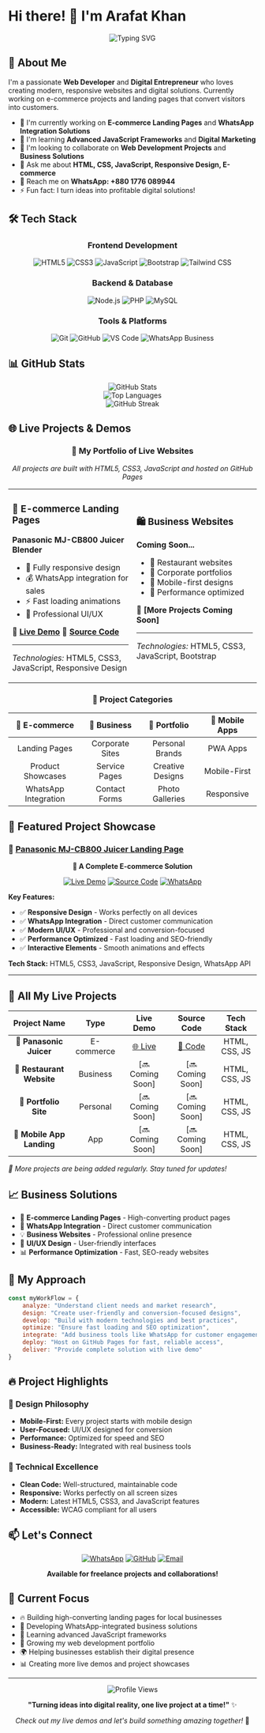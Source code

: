 

# Hi there! 👋 I'm Arafat Khan

<div align="center">
  <img src="https://readme-typing-svg.demolab.com?font=Fira+Code&pause=1000&color=2E8B57&center=true&vCenter=true&width=435&lines=Web+Developer+%26+Digital+Entrepreneur;Full+Stack+Developer;E-commerce+Specialist;Always+Learning+New+Technologies" alt="Typing SVG" />
</div>

## 🚀 About Me

I'm a passionate **Web Developer** and **Digital Entrepreneur** who loves creating modern, responsive websites and digital solutions. Currently working on e-commerce projects and landing pages that convert visitors into customers.

- 🔭 I'm currently working on **E-commerce Landing Pages** and **WhatsApp Integration Solutions**
- 🌱 I'm learning **Advanced JavaScript Frameworks** and **Digital Marketing**
- 👯 I'm looking to collaborate on **Web Development Projects** and **Business Solutions**
- 💬 Ask me about **HTML, CSS, JavaScript, Responsive Design, E-commerce**
- 📱 Reach me on **WhatsApp: +880 1776 089944**
- ⚡ Fun fact: I turn ideas into profitable digital solutions!

## 🛠️ Tech Stack

<div align="center">

### Frontend Development
![HTML5](https://img.shields.io/badge/HTML5-E34F26?style=for-the-badge&logo=html5&logoColor=white)
![CSS3](https://img.shields.io/badge/CSS3-1572B6?style=for-the-badge&logo=css3&logoColor=white)
![JavaScript](https://img.shields.io/badge/JavaScript-F7DF1E?style=for-the-badge&logo=javascript&logoColor=black)
![Bootstrap](https://img.shields.io/badge/Bootstrap-563D7C?style=for-the-badge&logo=bootstrap&logoColor=white)
![Tailwind CSS](https://img.shields.io/badge/Tailwind_CSS-38B2AC?style=for-the-badge&logo=tailwind-css&logoColor=white)

### Backend & Database
![Node.js](https://img.shields.io/badge/Node.js-43853D?style=for-the-badge&logo=node.js&logoColor=white)
![PHP](https://img.shields.io/badge/PHP-777BB4?style=for-the-badge&logo=php&logoColor=white)
![MySQL](https://img.shields.io/badge/MySQL-00000F?style=for-the-badge&logo=mysql&logoColor=white)

### Tools & Platforms
![Git](https://img.shields.io/badge/Git-F05032?style=for-the-badge&logo=git&logoColor=white)
![GitHub](https://img.shields.io/badge/GitHub-100000?style=for-the-badge&logo=github&logoColor=white)
![VS Code](https://img.shields.io/badge/VS_Code-0078D4?style=for-the-badge&logo=visual%20studio%20code&logoColor=white)
![WhatsApp Business](https://img.shields.io/badge/WhatsApp_Business-25D366?style=for-the-badge&logo=whatsapp&logoColor=white)

</div>

## 📊 GitHub Stats

<div align="center">
  <img src="https://github-readme-stats.vercel.app/api?username=arafatkhan&show_icons=true&theme=radical&count_private=true" alt="GitHub Stats" />
</div>

<div align="center">
  <img src="https://github-readme-stats.vercel.app/api/top-langs/?username=arafatkhan&layout=compact&theme=radical" alt="Top Languages" />
</div>

<div align="center">
  <img src="https://github-readme-streak-stats.herokuapp.com/?user=arafatkhan&theme=radical" alt="GitHub Streak" />
</div>

## 🌐 Live Projects & Demos

<div align="center">

### 🚀 **My Portfolio of Live Websites**
*All projects are built with HTML5, CSS3, JavaScript and hosted on GitHub Pages*

</div>

<table align="center">
<tr>
<td width="50%">

### 🥤 E-commerce Landing Pages
**Panasonic MJ-CB800 Juicer Blender**
- 📱 Fully responsive design
- 💰 WhatsApp integration for sales
- ⚡ Fast loading animations
- 🎨 Professional UI/UX

**🔗 [Live Demo](https://arafatkhan.github.io/Panasonic-MJ-CB800-2Ltr-/)**
**📂 [Source Code](https://github.com/arafatkhan/Panasonic-MJ-CB800-2Ltr-)**

---

*Technologies:* HTML5, CSS3, JavaScript, Responsive Design

</td>
<td width="50%">

### 🛍️ Business Websites
**Coming Soon...**
- 🏪 Restaurant websites
- 💼 Corporate portfolios  
- 📱 Mobile-first designs
- 🚀 Performance optimized

**🔗 [More Projects Coming Soon]**

---

*Technologies:* HTML5, CSS3, JavaScript, Bootstrap

</td>
</tr>
</table>

<div align="center">

### 📱 **Project Categories**

| 🛒 E-commerce | 💼 Business | 🎨 Portfolio | 📱 Mobile Apps |
|:---:|:---:|:---:|:---:|
| Landing Pages | Corporate Sites | Personal Brands | PWA Apps |
| Product Showcases | Service Pages | Creative Designs | Mobile-First |
| WhatsApp Integration | Contact Forms | Photo Galleries | Responsive |

</div>

## 🎯 Featured Project Showcase

### 🥤 [Panasonic MJ-CB800 Juicer Landing Page](https://arafatkhan.github.io/Panasonic-MJ-CB800-2Ltr-/)

<div align="center">

**🌟 A Complete E-commerce Solution**

[![Live Demo](https://img.shields.io/badge/🌐_Live_Demo-success?style=for-the-badge&color=25D366)](https://arafatkhan.github.io/Panasonic-MJ-CB800-2Ltr-/)
[![Source Code](https://img.shields.io/badge/📂_Source_Code-blue?style=for-the-badge&color=0366d6)](https://github.com/arafatkhan/Panasonic-MJ-CB800-2Ltr-)
[![WhatsApp](https://img.shields.io/badge/📱_WhatsApp_Order-green?style=for-the-badge&color=25D366)](https://wa.me/8801776089944)

</div>

**Key Features:**
- ✅ **Responsive Design** - Works perfectly on all devices
- ✅ **WhatsApp Integration** - Direct customer communication
- ✅ **Modern UI/UX** - Professional and conversion-focused
- ✅ **Performance Optimized** - Fast loading and SEO-friendly
- ✅ **Interactive Elements** - Smooth animations and effects

**Tech Stack:** HTML5, CSS3, JavaScript, Responsive Design, WhatsApp API

---

## 🚀 All My Live Projects

<div align="center">

| Project Name | Type | Live Demo | Source Code | Tech Stack |
|:---:|:---:|:---:|:---:|:---:|
| 🥤 **Panasonic Juicer** | E-commerce | [🌐 Live](https://arafatkhan.github.io/Panasonic-MJ-CB800-2Ltr-/) | [📂 Code](https://github.com/arafatkhan/Panasonic-MJ-CB800-2Ltr-) | HTML, CSS, JS |
| 🏪 **Restaurant Website** | Business | [🔜 Coming Soon] | [🔜 Coming Soon] | HTML, CSS, JS |
| 💼 **Portfolio Site** | Personal | [🔜 Coming Soon] | [🔜 Coming Soon] | HTML, CSS, JS |
| 📱 **Mobile App Landing** | App | [🔜 Coming Soon] | [🔜 Coming Soon] | HTML, CSS, JS |

</div>

*📝 More projects are being added regularly. Stay tuned for updates!*

## 📈 Business Solutions

- 🛒 **E-commerce Landing Pages** - High-converting product pages
- 📱 **WhatsApp Integration** - Direct customer communication
- 💡 **Business Websites** - Professional online presence
- 🎨 **UI/UX Design** - User-friendly interfaces
- 📊 **Performance Optimization** - Fast, SEO-ready websites

## 🌟 My Approach

```javascript
const myWorkFlow = {
    analyze: "Understand client needs and market research",
    design: "Create user-friendly and conversion-focused designs",
    develop: "Build with modern technologies and best practices",
    optimize: "Ensure fast loading and SEO optimization",
    integrate: "Add business tools like WhatsApp for customer engagement",
    deploy: "Host on GitHub Pages for fast, reliable access",
    deliver: "Provide complete solution with live demo"
}
```

## 🔥 Project Highlights

### 🎨 **Design Philosophy**
- **Mobile-First:** Every project starts with mobile design
- **User-Focused:** UI/UX designed for conversion
- **Performance:** Optimized for speed and SEO
- **Business-Ready:** Integrated with real business tools

### 🚀 **Technical Excellence**
- **Clean Code:** Well-structured, maintainable code
- **Responsive:** Works perfectly on all screen sizes
- **Modern:** Latest HTML5, CSS3, and JavaScript features
- **Accessible:** WCAG compliant for all users

## 📫 Let's Connect

<div align="center">

[![WhatsApp](https://img.shields.io/badge/WhatsApp-25D366?style=for-the-badge&logo=whatsapp&logoColor=white)](https://wa.me/8801776089944)
[![GitHub](https://img.shields.io/badge/GitHub-100000?style=for-the-badge&logo=github&logoColor=white)](https://github.com/arafatkhan)
[![Email](https://img.shields.io/badge/Email-D14836?style=for-the-badge&logo=gmail&logoColor=white)](mailto:contact@arafatkhan.dev)

**Available for freelance projects and collaborations!**

</div>

## 🎯 Current Focus

- 🔥 Building high-converting landing pages for local businesses
- 📱 Developing WhatsApp-integrated business solutions
- 🚀 Learning advanced JavaScript frameworks
- 💼 Growing my web development portfolio
- 🌍 Helping businesses establish their digital presence
- 📊 Creating more live demos and project showcases

---

<div align="center">
  <img src="https://komarev.com/ghpvc/?username=arafatkhan&color=green&style=flat-square&label=Profile+Views" alt="Profile Views" />
</div>

<div align="center">
  
**"Turning ideas into digital reality, one live project at a time!"** ✨

*Check out my live demos and let's build something amazing together!* 🚀

</div>

